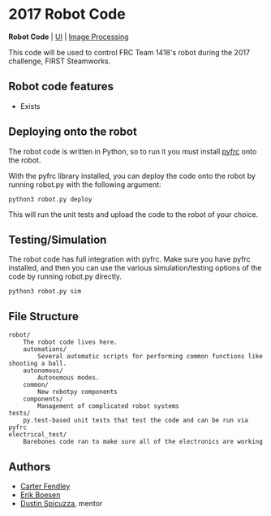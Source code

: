 # 2017 Robot Code
**Robot Code** | [UI](https://github.com/frc1418/2017-UI) | [Image Processing](https://github.com/frc1418/2017-vision)

This code will be used to control FRC Team 1418's robot during the 2017 challenge, FIRST Steamworks.

## Robot code features

* Exists

## Deploying onto the robot

The robot code is written in Python, so to run it you must install
[pyfrc](https://github.com/robotpy/pyfrc) onto the robot.

With the pyfrc library installed, you can deploy the code onto the robot
by running robot.py with the following argument:

	python3 robot.py deploy

This will run the unit tests and upload the code to the robot of your
choice.

## Testing/Simulation

The robot code has full integration with pyfrc. Make sure you have pyfrc
installed, and then you can use the various simulation/testing options
of the code by running robot.py directly.

    python3 robot.py sim

## File Structure

    robot/
    	The robot code lives here.
        automations/
            Several automatic scripts for performing common functions like shooting a ball.
        autonomous/
            Autonomous modes.
        common/
            New robotpy components
        components/
            Management of complicated robot systems
	tests/
		py.test-based unit tests that test the code and can be run via pyfrc
    electrical_test/
    	Barebones code ran to make sure all of the electronics are working

## Authors

* [Carter Fendley](https://github.com/CarterFendley)
* [Erik Boesen](https://github.com/ErikBoesen)
* [Dustin Spicuzza](https://github.com/virtuald), mentor
